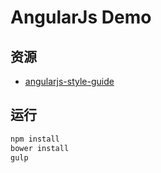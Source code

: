 # AngularJs Demo

## 资源
* [angularjs-style-guide](https://github.com/mgechev/angularjs-style-guide)

## 运行
```bash
npm install
bower install
gulp
```